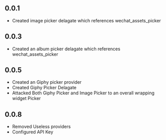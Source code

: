 ## 0.0.1

* Created image picker delagate which references wechat_assets_picker

## 0.0.3

* Created an album picker delagate which references wechat_assets_picker

## 0.0.5

* Created an Giphy picker provider
* Created Giphy Picker Delagate
* Attacked Both Giphy Picker and Image Picker to an overall wrapping widget Picker

## 0.0.8

* Removed Useless providers
* Configured API Key